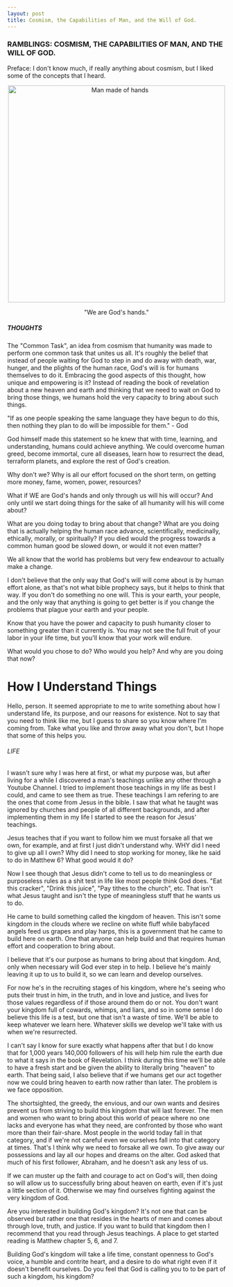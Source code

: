 ```yaml
--- 
layout: post
title: Cosmism, the Capabilities of Man, and the Will of God. 
---
```


### RAMBLINGS: COSMISM, THE CAPABILITIES OF MAN, AND THE WILL OF GOD.



Preface: I don't know much, if really anything about cosmism, but I liked some of the concepts that I heard.


<p align="center">
<img src="https://i.redd.it/a55pi883u1n61.jpg" alt="Man made of hands" height=500 width="auto"/>
</p>

<p align="center">
    "We are God's hands."
</p>

##### THOUGHTS 

The "Common Task", an idea from cosmism that humanity was made to perform one common task that unites us all.
It's roughly the belief that instead of people waiting for God to step in and do away with death, war, hunger, and the plights of the human race, God's will is for humans themselves to do it.
Embracing the good aspects of this thought, how unique and empowering is it?
Instead of reading the book of revelation about a new heaven and earth and thinking that we need to wait on God to bring those things, we humans hold the very capacity to bring about such things. 

"If as one people speaking the same language they have begun to do this, then nothing they plan to do will be impossible for them." - God

God himself made this statement so he knew that with time, learning, and understanding, humans could achieve anything.
We could overcome human greed, become immortal, cure all diseases, learn how to resurrect the dead, terraform planets, and explore the rest of God's creation.

Why don't we? Why is all our effort focused on the short term, on getting more money, fame, women, power, resources?

What if WE are God's hands and only through us will his will occur? And only until we start doing things for the sake of all humanity will his will come about?

What are you doing today to bring about that change? What are you doing that is actually helping the human race advance, scientifically, medicinally, ethically, morally, or spiritually?
If you died would the progress towards a common human good be slowed down, or would it not even matter?

We all know that the world has problems but very few endeavour to actually make a change.

I don't believe that the only way that God's will will come about is by human effort alone, as that's not what bible prophecy says, but it helps to think that way. If you don't do something no one will. 
This is your earth, your people, and the only way that anything is going to get better is if you change the problems that plague your earth and your people.

Know that you have the power and capacity to push humanity closer to something greater than it currently is. You may not see the full fruit of your labor in your life time, but you'll know that your work will endure.

What would you chose to do? Who would you help? And why are you doing that now?




# How I Understand Things

Hello, person. It seemed appropriate to me to write something about how I understand life, its purpose, and our reasons for existence. Not to say that you need to think like me, but I guess to share so you know where I'm coming from. Take what you like and throw away what you don't, but I hope that some of this helps you.

###### LIFE

I wasn't sure why I was here at first, or what my purpose was, but after living for a while I discovered a man's teachings unlike any other through a Youtube Channel.
I tried to implement those teachings in my life as best I could, and came to see them as true. These teachings I am refering to are the ones that come from Jesus in the bible.
I saw that what he taught was ignored by churches and people of all different backgrounds, and after implementing them in my life I started to see the reason for Jesus' teachings.

Jesus teaches that if you want to follow him we must forsake all that we own, for example, and at first I just didn't understand why. WHY did I need to give up all I own? Why did I need to stop working for money, like he said to do in Matthew 6? What good would it do?

Now I see though that Jesus didn't come to tell us to do meaningless or purposeless rules as a shit test in life like most people think God does. "Eat this cracker", "Drink this juice", "Pay tithes to the church", etc. That isn't what Jesus taught and isn't the type of meaningless stuff that he wants us to do.

He came to build something called the kingdom of heaven. This isn't some kingdom in the clouds where we recline on white fluff while babyfaced angels feed us grapes and play harps, this is a government that he came to build here on earth. One that anyone can help build and that requires human effort and cooperation to bring about.

I believe that it's our purpose as humans to bring about that kingdom. And, only when necessary will God ever step in to help. I believe he's mainly leaving it up to us to build it, so we can learn and develop ourselves.

For now he's in the recruiting stages of his kingdom, where he's seeing who puts their trust in him, in the truth, and in love and justice, and lives for those values regardless of if those around them do or not. You don't want your kingdom full of cowards, whimps, and liars, and so in some sense I do believe this life is a test, but one that isn't a waste of time. We'll be able to keep whatever we learn here. Whatever skills we develop we'll take with us when we're resurrected.

I can't say I know for sure exactly what happens after that but I do know that for 1,000 years 140,000 followers of his will help him rule the earth due to what it says in the book of Revelation. I think during this time we'll be able to have a fresh start and be given the ability to literally bring "heaven" to earth. That being said, I also believe that if we humans get our act together now we could bring heaven to earth now rather than later. The problem is we face opposition.

The shortsighted, the greedy, the envious, and our own wants and desires prevent us from striving to build this kingdom that will last forever. The men and women who want to bring about this world of peace where no one lacks and everyone has what they need, are confronted by those who want more than their fair-share. 
Most people in the world today fall in that category, and if we're not careful even we ourselves fall into that category at times.
That's I think why we need to forsake all we own. To give away our possessions and lay all our hopes and dreams on the alter. God asked that much of his first follower, Abraham, and he doesn't ask any less of us.

If we can muster up the faith and courage to act on God's will, then doing so will allow us to successfully bring about heaven on earth, even if it's just a little section of it. Otherwise we may find ourselves fighting against the very kingdom of God.

Are you interested in building God's kingdom? It's not one that can be observed but rather one that resides in the hearts of men and comes about through love, truth, and justice. If you want to build that kingdom then I recommend that you read through Jesus teachings. A place to get started reading is Matthew chapter 5, 6, and 7.

Building God's kingdom will take a life time, constant openness to God's voice, a humble and contrite heart, and a desire to do what right even if it doesn't benefit ourselves. Do you feel that God is calling you to to be part of such a kingdom, his kingdom?


































